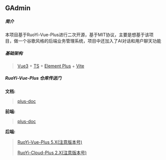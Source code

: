 ## GAdmin

##### 简介
本项目基于RuoYi-Vue-Plus进行二次开源，基于MIT协议，主要是想基于该项目，做一个谷歌风格的后端业务管理系统，项目中还加入了AI对话和用户聊天功能

##### 基础架构
> [Vue3](https://v3.cn.vuejs.org) + [TS](https://www.typescriptlang.org/) + [Element Plus](https://element-plus.org/zh-CN) + [Vite](https://cn.vitejs.dev)

##### RuoYi-Vue-Plus 仓库传送门

**文档:**

> [plus-doc](https://plus-doc.dromara.org/#/README)

**前端:** 

> [plus-doc](https://gitee.com/JavaLionLi/plus-ui)

**后端:**
> [RuoYi-Vue-Plus 5.X(注意版本号)](https://gitee.com/dromara/RuoYi-Vue-Plus)
> 
> [RuoYi-Cloud-Plus 2.X(注意版本号)](https://gitee.com/dromara/RuoYi-Cloud-Plus)




